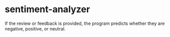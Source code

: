 # sentiment-analyzer
If the review or feedback is provided, the program predicts whether they are negative, positive, or neutral.

